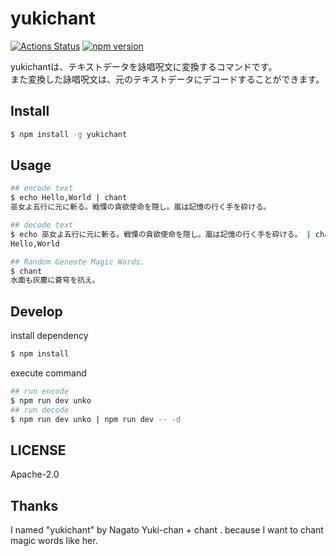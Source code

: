 # yukichant

[![Actions Status](https://github.com/amanoese/yukichant/workflows/Node%20CI/badge.svg)](https://github.com/amanoese/yukichant/actions)
[![npm version](http://img.shields.io/npm/v/yukichant.svg)](https://npmjs.org/package/yukichant)

yukichantは、テキストデータを詠唱呪文に変換するコマンドです。  
また変換した詠唱呪文は、元のテキストデータにデコードすることができます。  

## Install

```bash
$ npm install -g yukichant
```

## Usage

```bash
## encode text
$ echo Hello,World | chant
巫女よ五行に元に斬る。戦慄の貪欲使命を隠し。嵐は記憶の行く手を砕ける。

## decode text
$ echo 巫女よ五行に元に斬る。戦慄の貪欲使命を隠し。嵐は記憶の行く手を砕ける。 | chant -d
Hello,World

## Random Geneate Magic Words.
$ chant
水面も灰塵に蒼穹を抗え。
```

## Develop

install dependency
```bash
$ npm install
```

execute command
```bash
## run encode
$ npm run dev unko
## run decode
$ npm run dev unko | npm run dev -- -d
```

## LICENSE
Apache-2.0

## Thanks
I named "yukichant" by Nagato Yuki-chan + chant .
because I want to chant magic words like her.

